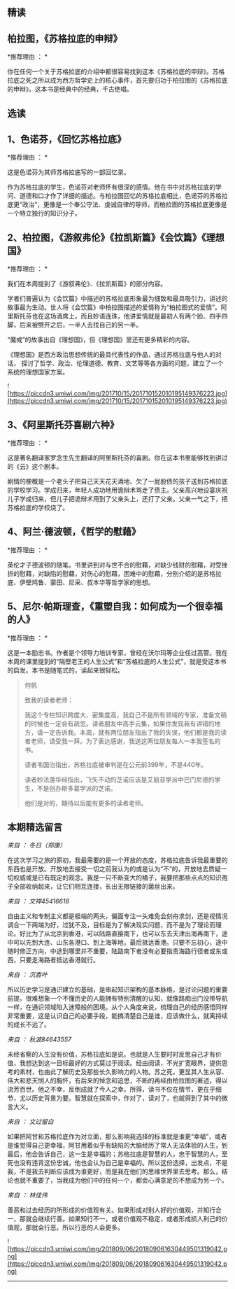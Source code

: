 ## 精读

## 柏拉图，《苏格拉底的申辩》

 *推荐理由 ： *

你在任何一个关于苏格拉底的介绍中都很容易找到这本《苏格拉底的申辩》。苏格拉底之死之所以成为西方哲学史上的核心事件，首先要归功于柏拉图的《苏格拉底的申辩》。这本书是经典中的经典，千古绝唱。 

## 选读

## 1、色诺芬，《回忆苏格拉底》

 *推荐理由 ： *

这是色诺芬为其师苏格拉底写的一部回忆录。

作为苏格拉底的学生，色诺芬对老师怀有很深的感情。他在书中对苏格拉底的学问、道德和口才作了详细的描述。与柏拉图回忆的苏格拉底相比，色诺芬的苏格拉底更“政治”，更像是一个奉公守法、虔诚自律的导师，而柏拉图的苏格拉底更像是一个特立独行的知识分子。    

## 2、柏拉图，《游叙弗伦》《拉凯斯篇》《会饮篇》《理想国》

 *推荐理由 ： *

我们在本周提到了《游叙弗伦》、《拉凯斯篇》的部分内容。

学者们普遍认为《会饮篇》中描述的苏格拉底形象最为细致和最具吸引力，讲述的故事最为生动。世人将《会饮篇》中柏拉图描述的爱情称为“柏拉图式的爱情”。阿里斯托芬也在这场酒席上，而且妙语连珠，他讲爱情就是最初人有两个脸、四手四脚，后来被劈开之后，一半人去找自己的另一半。

“魔戒”的故事出自《理想国》，但《理想国》里还有更多精彩的内容。

《理想国》是西方政治思想传统的最具代表性的作品，通过苏格拉底与他人的对话， 探讨了哲学、政治、伦理道德、教育、文艺等等各方面的问题，建立了一个系统的理想国家方案。    

![https://piccdn3.umiwi.com/img/201710/15/201710152010195149376223.jpg](https://piccdn3.umiwi.com/img/201710/15/201710152010195149376223.jpg)

## 3、《阿里斯托芬喜剧六种》

 *推荐理由 ： *

这是著名翻译家罗念生先生翻译的阿里斯托芬的喜剧。你在这本书里能够找到讲过的《云》这个剧本。

剧情的梗概是一个老头子把自己天天花天酒地、欠了一屁股债的孩子送到苏格拉底的学校学习。学成归来，年轻人成功地用诡辩术骂走了债主。父亲高兴地设宴庆祝儿子学成归来，但儿子把诡辩术用到了父亲头上，还打了父亲。父亲一气之下，把苏格拉底的学校烧了。

## 4、阿兰·德波顿，《哲学的慰藉》

 *推荐理由 ： *

英伦才子德波顿的随笔。书里讲到对与世不合的慰藉，对缺少钱财的慰藉，对受挫折的慰藉，对缺陷的慰藉，对伤心的慰藉，困难中的慰藉，分别介绍的是苏格拉底、伊壁鸠鲁、蒙田、尼采、叔本华等哲学家的思想。

## 5、尼尔·帕斯理查，《重塑自我：如何成为一个很幸福的人》

 *推荐理由 ： *

这是一本励志书。作者是个领导力培训专家，曾经在沃尔玛等企业任过高管。我在本周的课里提到的“隔壁老王的人生公式”和“苏格拉底的人生公式”，就是受这本书的启发。本书是随笔式的，读起来很轻松。

> 何帆
> 
> 致我的读者老师：
> 
> 我这个专栏知识跨度大、密集度高，我自己不是所有领域的专家，准备文稿的时候也一定会有疏忽。读者朋友中高手云集，如果你发现我有讲错的地方，请一定告诉我。本周，就有两位朋友指出了我的失误，他们都是我的读者老师，请受我一拜。为了表达感谢，我送这两位朋友每人一本我签名的书。
> 
> 读者韦国治指出，苏格拉底被审判是在公元前399年，不是440年。
> 
> 读者妙法莲华经指出，飞矢不动的芝诺应该是艾丽亚学派中巴门尼德的学生，不是创办斯多葛学派的芝诺。
> 
> 他们是对的，期待以后能有更多的读者老师。

## 本期精选留言

 *来自 ： 冬日（郑康）*

在这次学习之旅的原初，我最需要的是一个开放的态度，苏格拉底告诉我最重要的东西也是开放。开放地去接受一切之前我认为的或是认为“不”的，开放地去质疑一切权威或是已有既定的观念。我是一只不断变大的橘子，我要把那些点点的知识孢子全部收纳起来，让它们相互连接，长出无限链接的菌丝出来。

 *来自 ： 文祥45416618*

自由主义和专制主义都是极端的两头，偏面专注一头难免会刻舟求剑，还是视情况调合一下两端为好，过犹不及，目标是为了解决现实问题，而不是为了理论而理论。好比为了从北京到香港，可以陆路直接南下，也可以东去天津出海再南下，途中可以先到大连、山东各港口、到上海等地，最后抵达香港。只要不忘初心，途中随时修正方向，中途到哪里并不重要，陆路南下者没有必要指责海路行径者或东或西，只要走海路者抵达香港就行。

 *来自 ： 沉香叶*

所以历史学习是通识建立的基础，是串起知识架构的基本脉络，是讨论问题的重要前提。很难想象一个不懂历史的人能拥有特别清醒的认知，就像路痴出门没带导航一样，在通识领域陷入迷障般的困境。从个人角度来说，梳理自己的经历感悟同样非常重要，这是认识自己的必要手段，能搞清楚自己是谁，应该做什么，就离持续的成长不远了。

 *来自 ： 秋波84643557*

未经省察的人生没有价值，苏格拉底如是说。也就是人生要时时反思自己才有价值，我想达到这一目标最好的方式莫过于阅读。经由阅读，不光扩宽眼界，提供思考的素材，也由此了解历史及那些长久影响力的人物。苏之死，更显其人生从容、伟大和悲天悯人的胸怀，有后来的悼念和追思，不断的再经由柏拉图的著述，得以流芳百世。他之不幸，反倒成就了今人之幸。所得，读书不仅在情节，更在乎细节，尤以历史背景为要。智慧就在探索中，作对了，读对了，也就得到了其中的微言大义。

 *来自 ： 文过留白*

如果把阿甘和苏格拉底作为对立面，那么影响我选择的标准就是谁更“幸福”，或者是谁觉得自己更幸福，阿甘用着似乎有缺陷的大脑经历了常人无法体验的人生，到最后，他会告诉自己，这一生是幸福的；苏格拉底是智慧的人，忠于智慧的人，至死也没有违背这份忠诚，他也会认为自己是幸福的。所以这份选择，出发点，不是我，不是我去判断应该成为谁更好，而是我在他们的思维世界里去思考。那么，结论也就不重要了，当我成为他们中的任何一个，都会心满意足的不想成为另一个。

 *来自 ： 林佳伟*

善恶和过去经历的所形成的价值观有关。如果形成对别人好的价值观，并知行合一，那就会继续行善。如果知行不一，或者价值观不稳定，或者形成损人利己的价值观，那就会行恶。所以行恶的人会更多。

![https://piccdn3.umiwi.com/img/201809/06/201809061630449501319042.png](https://piccdn3.umiwi.com/img/201809/06/201809061630449501319042.png)

---
